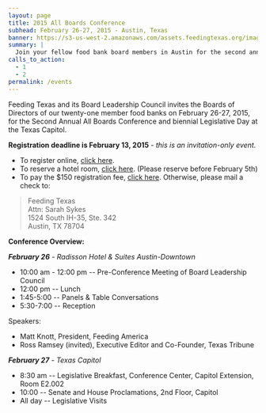 ```yaml
---
layout: page
title: 2015 All Boards Conference
subhead: February 26-27, 2015 - Austin, Texas
banner: https://s3-us-west-2.amazonaws.com/assets.feedingtexas.org/images/banners/banner-02.jpg
summary: |
  Join your fellow food bank board members in Austin for the second annual All Boards Conference and biennial Legislative Day at the Texas Capitol. (Invite Only Event)
calls_to_action:
  - 1
  - 2
permalink: /events
---
```

Feeding Texas and its Board Leadership Council invites the Boards of Directors of our twenty-one member food banks on February 26-27, 2015, for the Second Annual All Boards Conference and biennial Legislative Day at the Texas Capitol.

**Registration deadline is February 13, 2015** - *this is an invitation-only event.* 

* To register online, [click here](http://bit.ly/ABC-registration). 
* To reserve a hotel room, [click here](https://resweb.passkey.com/go/FeedingTexas). (Please reserve before February 5th)
* To pay the $150 registration fee, [click here](https://www.paypal.com/cgi-bin/webscr?cmd=_s-xclick&hosted_button_id=UZ4MUEBLNNFG8). Otherwise, please mail a check to:   

> Feeding Texas   
> Attn: Sarah Sykes   
> 1524 South IH-35, Ste. 342   
> Austin, TX 78704

**Conference Overview:** 

*__February 26__ - Radisson Hotel & Suites Austin-Downtown* 

* 10:00 am - 12:00 pm -- Pre-Conference Meeting of Board Leadership Council
* 12:00 pm -- Lunch
* 1:45-5:00 -- Panels & Table Conversations
* 5:30-7:00 -- Reception

Speakers:   

* Matt Knott, President, Feeding America
* Ross Ramsey (invited), Executive Editor and Co-Founder, Texas Tribune

*__February 27__ - Texas Capitol*

* 8:30 am -- Legislative Breakfast, Conference Center, Capitol Extension, Room E2.002
* 10:00 --  Senate and House Proclamations, 2nd Floor, Capitol
* All day -- Legislative Visits
